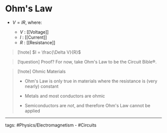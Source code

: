 # Ohm's Law
- $V = IR$, where:

	- $V$ : [[Voltage]]
	- $I$ : [[Current]]
	- $R$ : [[Resistance]]

> [!note] $I = \frac{\Delta V}{R}$
> 


> [!question] Proof?
> For now, take Ohm's Law to be the Circuit Bible®.

> [!note] Ohmic Materials
> - Ohm's Law is only true in materials where the resistance is (very nearly) constant
>
> - Metals and most conductors are ohmic
> - Semiconductors are *not*, and therefore Ohm's Law cannot be applied


---
tags: #Physics/Electromagnetism - #Circuits